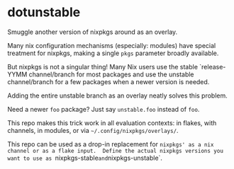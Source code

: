 # dotunstable

Smuggle another version of nixpkgs around as an overlay.

Many nix configuration mechanisms (especially: modules) have special
treatment for nixpkgs, making a single `pkgs` parameter broadly available.

But nixpkgs is not a singular thing!  Many Nix users use the stable
`release-YYMM channel/branch for most packages and use the unstable
channel/branch for a few packages when a newer version is needed.

Adding the entire unstable branch as an overlay neatly solves this problem.

Need a newer `foo` package?  Just say `unstable.foo` instead of `foo`.

This repo makes this trick work in all evaluation contexts: in flakes,
with channels, in modules, or via `~/.config/nixpkgs/overlays/`.

This repo can be used as a drop-in replacement for `nixpkgs' as a nix
channel or as a flake input.  Define the actual nixpkgs versions you
want to use as `nixpkgs-stable` and `nixpkgs-unstable`.
